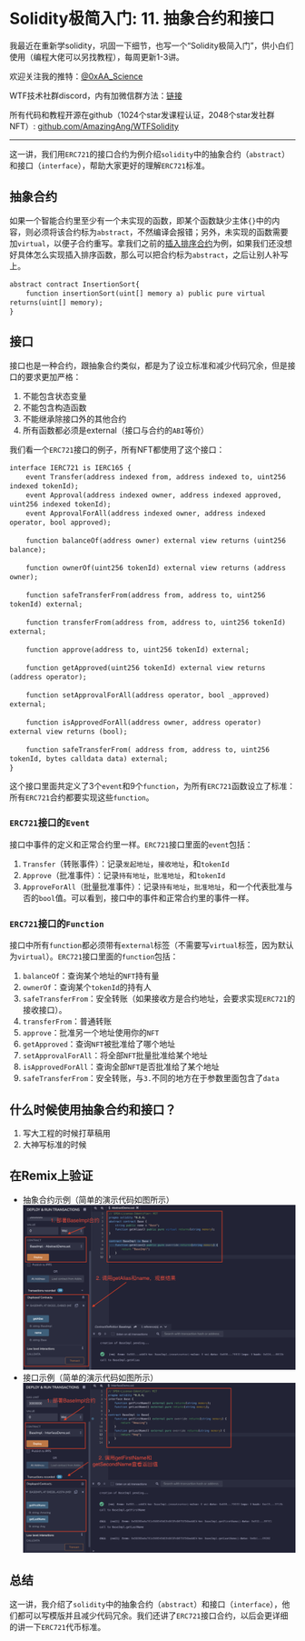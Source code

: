 # Solidity极简入门: 11. 抽象合约和接口

我最近在重新学solidity，巩固一下细节，也写一个“Solidity极简入门”，供小白们使用（编程大佬可以另找教程），每周更新1-3讲。

欢迎关注我的推特：[@0xAA_Science](https://twitter.com/0xAA_Science)

WTF技术社群discord，内有加微信群方法：[链接](https://discord.gg/5akcruXrsk)

所有代码和教程开源在github（1024个star发课程认证，2048个star发社群NFT）: [github.com/AmazingAng/WTFSolidity](https://github.com/AmazingAng/WTFSolidity)

-----

这一讲，我们用`ERC721`的接口合约为例介绍`solidity`中的抽象合约（`abstract`）和接口（`interface`），帮助大家更好的理解`ERC721`标准。

## 抽象合约
如果一个智能合约里至少有一个未实现的函数，即某个函数缺少主体`{}`中的内容，则必须将该合约标为`abstract`，不然编译会报错；另外，未实现的函数需要加`virtual`，以便子合约重写。拿我们之前的[插入排序合约](https://github.com/AmazingAng/WTFSolidity/tree/main/07_InsertionSort)为例，如果我们还没想好具体怎么实现插入排序函数，那么可以把合约标为`abstract`，之后让别人补写上。
```solidity
abstract contract InsertionSort{
    function insertionSort(uint[] memory a) public pure virtual returns(uint[] memory);
}
```
## 接口
接口也是一种合约，跟抽象合约类似，都是为了设立标准和减少代码冗余，但是接口的要求更加严格：

1. 不能包含状态变量
2. 不能包含构造函数
3. 不能继承除接口外的其他合约
4. 所有函数都必须是external（接口与合约的`ABI`等价）

我们看一个`ERC721`接口的例子，所有NFT都使用了这个接口：
```solidity
interface IERC721 is IERC165 {
    event Transfer(address indexed from, address indexed to, uint256 indexed tokenId);
    event Approval(address indexed owner, address indexed approved, uint256 indexed tokenId);
    event ApprovalForAll(address indexed owner, address indexed operator, bool approved);
    
    function balanceOf(address owner) external view returns (uint256 balance);

    function ownerOf(uint256 tokenId) external view returns (address owner);

    function safeTransferFrom(address from, address to, uint256 tokenId) external;

    function transferFrom(address from, address to, uint256 tokenId) external;

    function approve(address to, uint256 tokenId) external;

    function getApproved(uint256 tokenId) external view returns (address operator);

    function setApprovalForAll(address operator, bool _approved) external;

    function isApprovedForAll(address owner, address operator) external view returns (bool);

    function safeTransferFrom( address from, address to, uint256 tokenId, bytes calldata data) external;
}
```
这个接口里面共定义了3个`event`和9个`function`，为所有`ERC721`函数设立了标准：所有`ERC721`合约都要实现这些`function`。

### `ERC721`接口的`Event`
接口中事件的定义和正常合约里一样。`ERC721`接口里面的`event`包括：

1. `Transfer`（转账事件）：记录`发起地址`，`接收地址`，和`tokenId`
2. `Approve`（批准事件）：记录`持有地址`，`批准地址`，和`tokenId`
3. `ApproveForAll`（批量批准事件）：记录`持有地址`，`批准地址`，和一个代表批准与否的`bool`值。可以看到，接口中的事件和正常合约里的事件一样。

### `ERC721`接口的`Function`
接口中所有`function`都必须带有`external`标签（不需要写`virtual`标签，因为默认为`virtual`）。`ERC721`接口里面的`function`包括：

1. `balanceOf`：查询某个地址的`NFT`持有量
2. `ownerOf`：查询某个`tokenId`的持有人
3. `safeTransferFrom`：安全转账（如果接收方是合约地址，会要求实现`ERC721`的接收接口）。
4. `transferFrom`：普通转账
5. `approve`：批准另一个地址使用你的`NFT`
6. `getApproved`：查询`NFT`被批准给了哪个地址
7. `setApprovalForAll`：将全部`NFT`批量批准给某个地址
8. `isApprovedForAll`：查询全部`NFT`是否批准给了某个地址
9. `safeTransferFrom`：安全转账，与`3.`不同的地方在于参数里面包含了`data`
## 什么时候使用抽象合约和接口？
1. 写大工程的时候打草稿用
2. 大神写标准的时候
## 在Remix上验证
- 抽象合约示例（简单的演示代码如图所示）
  ![11-1](./img/11-1.png)
- 接口示例（简单的演示代码如图所示）
  ![11-2](./img/11-2.png)
## 总结
这一讲，我介绍了`solidity`中的抽象合约（`abstract`）和接口（`interface`），他们都可以写模版并且减少代码冗余。我们还讲了`ERC721`接口合约，以后会更详细的讲一下`ERC721`代币标准。

